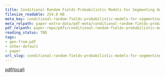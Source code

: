 ```yaml
---
title: Conditional Random Fields Probabilistic Models For Segmenting And Labeling Sequence Data
filesize_readable: 254.0 KB
meta_key: conditional-random-fields-probabilistic-models-for-segmenting-and-labeling-sequence-data
meta_relpath: paper-extra-data/pdf-meta/conditional-random-fields-probabilistic-models-for-segmenting-and-labeling-sequence-data.yaml
pdf_relpath: paper-repo/pdfs/conditional-random-fields-probabilistic-models-for-segmenting-and-labeling-sequence-data.pdf
reading_status: TBD
tags:
- gen-from-pdf
- other-default
- paper
url_slug: conditional-random-fields-probabilistic-models-for-segmenting-and-labeling-sequence-data
---
```


[pdf(local)](../../paper-repo/pdfs/conditional-random-fields-probabilistic-models-for-segmenting-and-labeling-sequence-data.pdf)

